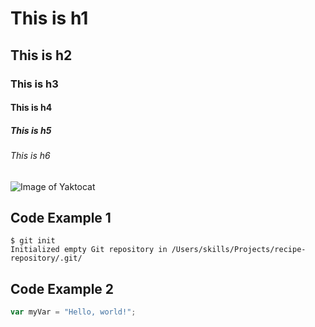 # This is h1
## This is h2
### This is h3
#### This is h4
##### This is h5
###### This is h6

![Image of Yaktocat](https://octodex.github.com/images/yaktocat.png)

## Code Example 1
```
$ git init
Initialized empty Git repository in /Users/skills/Projects/recipe-repository/.git/
```

## Code Example 2
``` javascript
var myVar = "Hello, world!";
```
